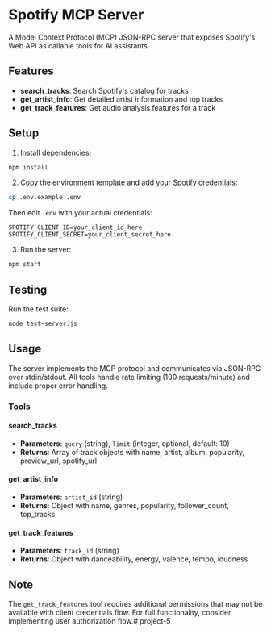 # Spotify MCP Server

A Model Context Protocol (MCP) JSON-RPC server that exposes Spotify's Web API as callable tools for AI assistants.

## Features

- **search_tracks**: Search Spotify's catalog for tracks
- **get_artist_info**: Get detailed artist information and top tracks  
- **get_track_features**: Get audio analysis features for a track

## Setup

1. Install dependencies:
```bash
npm install
```

2. Copy the environment template and add your Spotify credentials:
```bash
cp .env.example .env
```

Then edit `.env` with your actual credentials:
```
SPOTIFY_CLIENT_ID=your_client_id_here
SPOTIFY_CLIENT_SECRET=your_client_secret_here
```

3. Run the server:
```bash
npm start
```

## Testing

Run the test suite:
```bash
node test-server.js
```

## Usage

The server implements the MCP protocol and communicates via JSON-RPC over stdin/stdout. All tools handle rate limiting (100 requests/minute) and include proper error handling.

### Tools

#### search_tracks
- **Parameters**: `query` (string), `limit` (integer, optional, default: 10)
- **Returns**: Array of track objects with name, artist, album, popularity, preview_url, spotify_url

#### get_artist_info  
- **Parameters**: `artist_id` (string)
- **Returns**: Object with name, genres, popularity, follower_count, top_tracks

#### get_track_features
- **Parameters**: `track_id` (string)  
- **Returns**: Object with danceability, energy, valence, tempo, loudness

## Note

The `get_track_features` tool requires additional permissions that may not be available with client credentials flow. For full functionality, consider implementing user authorization flow.# project-5
